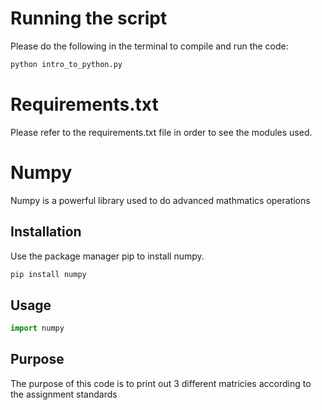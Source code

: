 # Running the script

Please do the following in the terminal to compile and run the code:
```bash
python intro_to_python.py
```

# Requirements.txt
Please refer to the requirements.txt file in order to see the modules used.

# Numpy

Numpy is a powerful library used to do advanced mathmatics operations

## Installation

Use the package manager pip to install numpy.

```bash
pip install numpy
```

## Usage

```python
import numpy
```
## Purpose
The purpose of this code is to print out 3 different matricies according to the assignment standards
